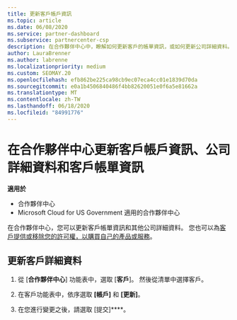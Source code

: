 ```yaml
---
title: 更新客戶帳戶資訊
ms.topic: article
ms.date: 06/08/2020
ms.service: partner-dashboard
ms.subservice: partnercenter-csp
description: 在合作夥伴中心中，瞭解如何更新客戶的帳單資訊，或如何更新公司詳細資料。
author: LauraBrenner
ms.author: labrenne
ms.localizationpriority: medium
ms.custom: SEOMAY.20
ms.openlocfilehash: efb862be225ca98cb9ec07eca4cc01e1839d70da
ms.sourcegitcommit: e0a1b4506840486f4bb82620051e0f6a5e81662a
ms.translationtype: MT
ms.contentlocale: zh-TW
ms.lasthandoff: 06/18/2020
ms.locfileid: "84991776"
---
```

# <a name="update-customer-account-info-company-details-and-customer-billing-information-in-partner-center"></a>在合作夥伴中心更新客戶帳戶資訊、公司詳細資料和客戶帳單資訊

**適用於**

- 合作夥伴中心
- Microsoft Cloud for US Government 適用的合作夥伴中心

在合作夥伴中心，您可以更新客戶帳單資訊和其他公司詳細資料。 您也可以為[客戶提供或移除您的許可權，以購買自己的產品或服務](give-customers-permission.md)。

## <a name="update-customer-details"></a>更新客戶詳細資料

1. 從 [**合作夥伴中心**] 功能表中，選取 [**客戶**]。 然後從清單中選擇客戶。

2. 在客戶功能表中，依序選取 **\[帳戶\]** 和 **\[更新\]**。

3. 在您進行變更之後，請選取 [提交]****。